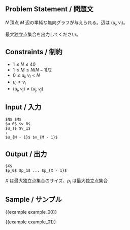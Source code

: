 Problem Statement / 問題文
---------

$N$ 頂点 $M$ 辺の単純な無向グラフが与えられる。辺は $(u_i, v_i)$。

最大独立点集合を出力してください。

Constraints / 制約
---------

- $1 \leq N \leq 40$
- $1 \leq M \leq N(N - 1) / 2$
- $0 \leq u_i, v_i < N$
- $u_i \neq v_i$
- $(u_i, v_i) \neq (u_j, v_j)$

Input / 入力
---------

~~~
$N$ $M$
$u_0$ $v_0$
$u_1$ $v_1$
:
$u_{M - 1}$ $v_{M - 1}$
~~~

Output / 出力
---------

~~~
$X$
$p_0$ $p_1$ ... $p_{X - 1}$
~~~

$X$ は最大独立点集合のサイズ、$p_i$ は最大独立点集合

Sample / サンプル
---------

{{example example_00}}

{{example example_01}}
